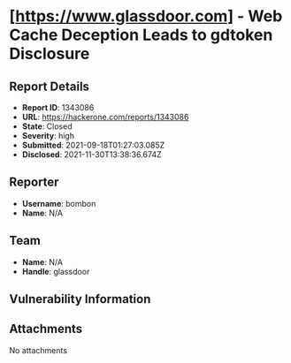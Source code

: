 # [https://www.glassdoor.com] -  Web Cache Deception Leads to gdtoken Disclosure 

## Report Details
- **Report ID**: 1343086
- **URL**: https://hackerone.com/reports/1343086
- **State**: Closed
- **Severity**: high
- **Submitted**: 2021-09-18T01:27:03.085Z
- **Disclosed**: 2021-11-30T13:38:36.674Z

## Reporter
- **Username**: bombon
- **Name**: N/A

## Team
- **Name**: N/A
- **Handle**: glassdoor

## Vulnerability Information


## Attachments
No attachments

